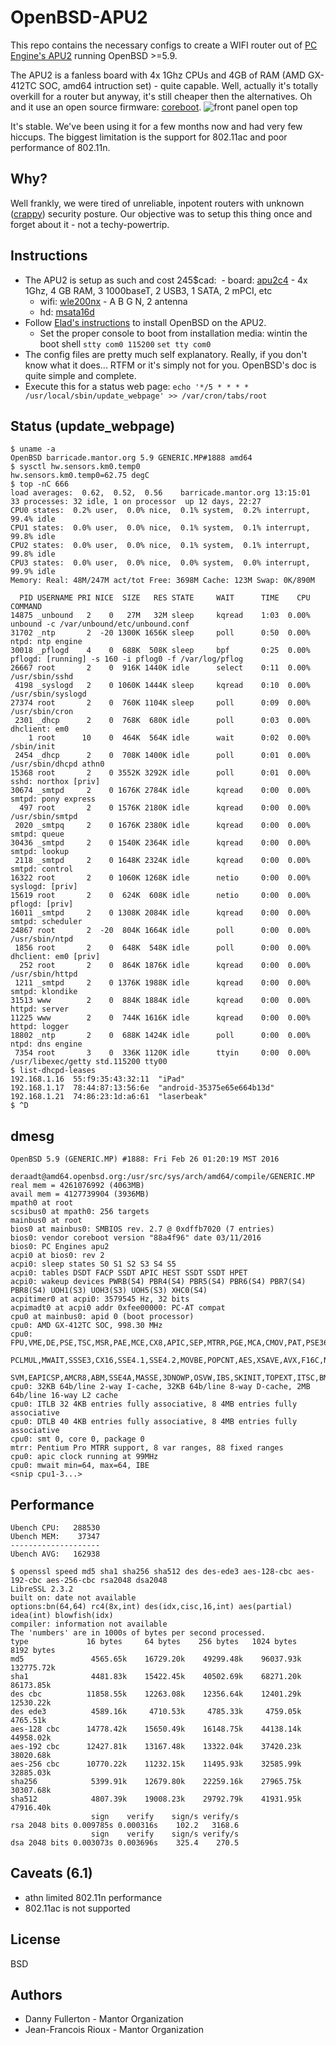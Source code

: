 # OpenBSD-APU2
This repo contains the necessary configs to create a WIFI router out of [PC Engine's APU2](http://pcengines.ch/apu2c4.htm) running OpenBSD >=5.9.

The APU2 is a fanless board with 4x 1Ghz CPUs and 4GB of RAM (AMD GX-412TC SOC, amd64 intruction set) - quite capable. Well, actually it's totally overkill for a router but anyway, it's still cheaper then the alternatives. Oh and it use an open source firmware: [coreboot](https://www.coreboot.org).
![front panel open top](https://raw.githubusercontent.com/northox/openbsd-apu2/master/front-open.jpeg)

It's stable. We've been using it for a few months now and had very few hiccups. The biggest limitation is the support for 802.11ac and poor performance of 802.11n.

## Why? 
Well frankly, we were tired of unreliable, inpotent routers with unknown ([crappy](https://www.helpnetsecurity.com/2019/09/17/vulnerabilities-iot-devices/)) security posture. Our objective was to setup this thing once and forget about it - not a techy-powertrip.

## Instructions
- The APU2 is setup as such and cost 245$cad:
  - board: [apu2c4](http://pcengines.ch/apu2c4.htm) - 4x 1Ghz, 4 GB RAM, 3 1000baseT, 2 USB3, 1 SATA, 2 mPCI, etc
  - wifi: [wle200nx](http://pcengines.ch/wle200nx.htm) - A B G N, 2 antenna
  - hd: [msata16d](http://pcengines.ch/msata16d.htm)
- Follow [Elad's instructions](https://github.com/elad/openbsd-apu2) to install OpenBSD on the APU2.
  - Set the proper console to boot from installation media: wintin the boot shell `stty com0 115200` `set tty com0`
- The config files are pretty much self explanatory. Really, if you don't know what it does... RTFM or it's simply not for you. OpenBSD's doc is quite simple and complete.
- Execute this for a status web page: `echo '*/5 * * * * /usr/local/sbin/update_webpage' >> /var/cron/tabs/root`

## Status (update_webpage)
```
$ uname -a
OpenBSD barricade.mantor.org 5.9 GENERIC.MP#1888 amd64
$ sysctl hw.sensors.km0.temp0
hw.sensors.km0.temp0=62.75 degC
$ top -nC 666
load averages:  0.62,  0.52,  0.56    barricade.mantor.org 13:15:01
33 processes: 32 idle, 1 on processor  up 12 days, 22:27
CPU0 states:  0.2% user,  0.0% nice,  0.1% system,  0.2% interrupt, 99.4% idle
CPU1 states:  0.0% user,  0.0% nice,  0.1% system,  0.1% interrupt, 99.8% idle
CPU2 states:  0.0% user,  0.0% nice,  0.1% system,  0.1% interrupt, 99.8% idle
CPU3 states:  0.0% user,  0.0% nice,  0.0% system,  0.0% interrupt, 99.9% idle
Memory: Real: 48M/247M act/tot Free: 3698M Cache: 123M Swap: 0K/890M

  PID USERNAME PRI NICE  SIZE   RES STATE     WAIT      TIME    CPU COMMAND
14875 _unbound   2    0   27M   32M sleep     kqread    1:03  0.00% unbound -c /var/unbound/etc/unbound.conf
31702 _ntp       2  -20 1300K 1656K sleep     poll      0:50  0.00% ntpd: ntp engine
30018 _pflogd    4    0  688K  508K sleep     bpf       0:25  0.00% pflogd: [running] -s 160 -i pflog0 -f /var/log/pflog
26667 root       2    0  916K 1440K idle      select    0:11  0.00% /usr/sbin/sshd
 4198 _syslogd   2    0 1060K 1444K sleep     kqread    0:10  0.00% /usr/sbin/syslogd
27374 root       2    0  760K 1104K sleep     poll      0:09  0.00% /usr/sbin/cron
 2301 _dhcp      2    0  768K  680K idle      poll      0:03  0.00% dhclient: em0
    1 root      10    0  464K  564K idle      wait      0:02  0.00% /sbin/init
 2454 _dhcp      2    0  708K 1400K idle      poll      0:01  0.00% /usr/sbin/dhcpd athn0
15368 root       2    0 3552K 3292K idle      poll      0:01  0.00% sshd: northox [priv]
30674 _smtpd     2    0 1676K 2784K idle      kqread    0:00  0.00% smtpd: pony express
  497 root       2    0 1576K 2180K idle      kqread    0:00  0.00% /usr/sbin/smtpd
 2020 _smtpq     2    0 1676K 2380K idle      kqread    0:00  0.00% smtpd: queue
30436 _smtpd     2    0 1540K 2364K idle      kqread    0:00  0.00% smtpd: lookup
 2118 _smtpd     2    0 1648K 2324K idle      kqread    0:00  0.00% smtpd: control
16322 root       2    0 1060K 1268K idle      netio     0:00  0.00% syslogd: [priv]
15619 root       2    0  624K  608K idle      netio     0:00  0.00% pflogd: [priv]
16011 _smtpd     2    0 1308K 2084K idle      kqread    0:00  0.00% smtpd: scheduler
24867 root       2  -20  804K 1664K idle      poll      0:00  0.00% /usr/sbin/ntpd
 1856 root       2    0  648K  548K idle      poll      0:00  0.00% dhclient: em0 [priv]
  252 root       2    0  864K 1876K idle      kqread    0:00  0.00% /usr/sbin/httpd
 1211 _smtpd     2    0 1376K 1988K idle      kqread    0:00  0.00% smtpd: klondike
31513 www        2    0  884K 1884K idle      kqread    0:00  0.00% httpd: server
11225 www        2    0  744K 1616K idle      kqread    0:00  0.00% httpd: logger
18802 _ntp       2    0  688K 1424K idle      poll      0:00  0.00% ntpd: dns engine
 7354 root       3    0  336K 1120K idle      ttyin     0:00  0.00% /usr/libexec/getty std.115200 tty00
$ list-dhcpd-leases
192.168.1.16  55:f9:35:43:32:11  "iPad"
192.168.1.17  78:44:87:13:56:6e  "android-35375e65e664b13d"
192.168.1.21  74:86:23:1d:a6:61  "laserbeak"
$ ^D
```

## dmesg
```
OpenBSD 5.9 (GENERIC.MP) #1888: Fri Feb 26 01:20:19 MST 2016
    deraadt@amd64.openbsd.org:/usr/src/sys/arch/amd64/compile/GENERIC.MP
real mem = 4261076992 (4063MB)
avail mem = 4127739904 (3936MB)
mpath0 at root
scsibus0 at mpath0: 256 targets
mainbus0 at root
bios0 at mainbus0: SMBIOS rev. 2.7 @ 0xdffb7020 (7 entries)
bios0: vendor coreboot version "88a4f96" date 03/11/2016
bios0: PC Engines apu2
acpi0 at bios0: rev 2
acpi0: sleep states S0 S1 S2 S3 S4 S5
acpi0: tables DSDT FACP SSDT APIC HEST SSDT SSDT HPET
acpi0: wakeup devices PWRB(S4) PBR4(S4) PBR5(S4) PBR6(S4) PBR7(S4) PBR8(S4) UOH1(S3) UOH3(S3) UOH5(S3) XHC0(S4)
acpitimer0 at acpi0: 3579545 Hz, 32 bits
acpimadt0 at acpi0 addr 0xfee00000: PC-AT compat
cpu0 at mainbus0: apid 0 (boot processor)
cpu0: AMD GX-412TC SOC, 998.30 MHz
cpu0: FPU,VME,DE,PSE,TSC,MSR,PAE,MCE,CX8,APIC,SEP,MTRR,PGE,MCA,CMOV,PAT,PSE36,CFLUSH,MMX,FXSR,SSE,SSE2,HTT,SSE3,
  PCLMUL,MWAIT,SSSE3,CX16,SSE4.1,SSE4.2,MOVBE,POPCNT,AES,XSAVE,AVX,F16C,NXE,MMXX,FFXSR,PAGE1GB,LONG,LAHF,CMPLEG,
  SVM,EAPICSP,AMCR8,ABM,SSE4A,MASSE,3DNOWP,OSVW,IBS,SKINIT,TOPEXT,ITSC,BMI1
cpu0: 32KB 64b/line 2-way I-cache, 32KB 64b/line 8-way D-cache, 2MB 64b/line 16-way L2 cache
cpu0: ITLB 32 4KB entries fully associative, 8 4MB entries fully associative
cpu0: DTLB 40 4KB entries fully associative, 8 4MB entries fully associative
cpu0: smt 0, core 0, package 0
mtrr: Pentium Pro MTRR support, 8 var ranges, 88 fixed ranges
cpu0: apic clock running at 99MHz
cpu0: mwait min=64, max=64, IBE
<snip cpu1-3...>
```

## Performance
```
Ubench CPU:   288530
Ubench MEM:    37347
--------------------
Ubench AVG:   162938
```

```
$ openssl speed md5 sha1 sha256 sha512 des des-ede3 aes-128-cbc aes-192-cbc aes-256-cbc rsa2048 dsa2048
LibreSSL 2.3.2
built on: date not available
options:bn(64,64) rc4(8x,int) des(idx,cisc,16,int) aes(partial) idea(int) blowfish(idx) 
compiler: information not available
The 'numbers' are in 1000s of bytes per second processed.
type             16 bytes     64 bytes    256 bytes   1024 bytes   8192 bytes
md5               4565.65k    16729.20k    49299.48k    96037.93k   132775.72k
sha1              4481.83k    15422.45k    40502.69k    68271.20k    86173.85k
des cbc          11858.55k    12263.08k    12356.64k    12401.29k    12530.22k
des ede3          4589.16k     4710.53k     4785.33k     4759.05k     4765.51k
aes-128 cbc      14778.42k    15650.49k    16148.75k    44138.14k    44958.02k
aes-192 cbc      12427.81k    13167.48k    13322.04k    37420.23k    38020.68k
aes-256 cbc      10770.22k    11232.15k    11495.93k    32585.99k    32885.03k
sha256            5399.91k    12679.80k    22259.16k    27965.75k    30307.68k
sha512            4807.39k    19008.23k    29792.79k    41931.95k    47916.40k
                  sign    verify    sign/s verify/s
rsa 2048 bits 0.009785s 0.000316s    102.2   3168.6
                  sign    verify    sign/s verify/s
dsa 2048 bits 0.003073s 0.003696s    325.4    270.5
```

## Caveats (6.1)
- athn limited 802.11n performance
- 802.11ac is not supported

## License
BSD

## Authors
- Danny Fullerton - Mantor Organization
- Jean-Francois Rioux - Mantor Organization

